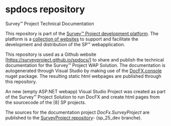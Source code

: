 # spdocs repository
Survey™ Project Technical Documentation  
  
This repository is part of the [Survey™ Project development platform](https://github.com/surveyproject). The platform is a [collection of websites](http://www.surveyproject.org) to support and facilitate the development and distribution of the SP™ webapplication.  
  
This repository is used as a Github website [https://surveyproject.github.io/spdocs/] to share and publish the technical documentation for the Survey™ Project WAP Solution. The documentation is autogenerated through Visual Studio by making use of the [DocFX.console](https://www.nuget.org/packages/docfx.console/) nuget package. The resulting static html webpages are published through this repository.  
   
An new (empty ASP.NET webapp) Visual Studio Project was created as part of the Survey™ Project Solution to run DocFX and create html pages from the sourcecode of the  [8] SP projects. 

The sources for the documentation project _DocFx.SurveyProject_ are published to the [SurveyProject repository](https://github.com/surveyproject/surveyproject/tree/sp_25_dev)- (sp_25_dev branche).  




